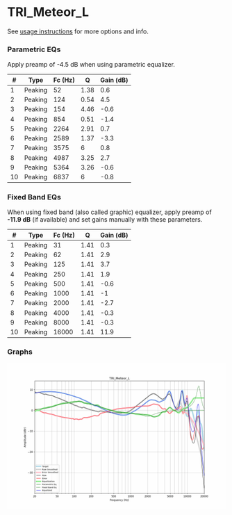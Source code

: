 # TRI_Meteor_L
See [usage instructions](https://github.com/jaakkopasanen/AutoEq#usage) for more options and info.

### Parametric EQs
Apply preamp of -4.5 dB when using parametric equalizer.

|   # | Type    |   Fc (Hz) |    Q |   Gain (dB) |
|-----|---------|-----------|------|-------------|
|   1 | Peaking |        52 | 1.38 |         0.6 |
|   2 | Peaking |       124 | 0.54 |         4.5 |
|   3 | Peaking |       154 | 4.46 |        -0.6 |
|   4 | Peaking |       854 | 0.51 |        -1.4 |
|   5 | Peaking |      2264 | 2.91 |         0.7 |
|   6 | Peaking |      2589 | 1.37 |        -3.3 |
|   7 | Peaking |      3575 | 6    |         0.8 |
|   8 | Peaking |      4987 | 3.25 |         2.7 |
|   9 | Peaking |      5364 | 3.26 |        -0.6 |
|  10 | Peaking |      6837 | 6    |        -0.8 |

### Fixed Band EQs
When using fixed band (also called graphic) equalizer, apply preamp of **-11.9 dB** (if available) and set gains manually with these parameters.

|   # | Type    |   Fc (Hz) |    Q |   Gain (dB) |
|-----|---------|-----------|------|-------------|
|   1 | Peaking |        31 | 1.41 |         0.3 |
|   2 | Peaking |        62 | 1.41 |         2.9 |
|   3 | Peaking |       125 | 1.41 |         3.7 |
|   4 | Peaking |       250 | 1.41 |         1.9 |
|   5 | Peaking |       500 | 1.41 |        -0.6 |
|   6 | Peaking |      1000 | 1.41 |        -1   |
|   7 | Peaking |      2000 | 1.41 |        -2.7 |
|   8 | Peaking |      4000 | 1.41 |        -0.3 |
|   9 | Peaking |      8000 | 1.41 |        -0.3 |
|  10 | Peaking |     16000 | 1.41 |        11.9 |

### Graphs
![](./TRI_Meteor_L.png)
